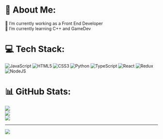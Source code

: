 # 💫 About Me:
🔭 I’m currently working as a Front End Developer<br>🌱 I’m currently learning C++ and GameDev


# 💻 Tech Stack:
![JavaScript](https://img.shields.io/badge/javascript-%23323330.svg?style=for-the-badge&logo=javascript&logoColor=%23F7DF1E) ![HTML5](https://img.shields.io/badge/html5-%23E34F26.svg?style=for-the-badge&logo=html5&logoColor=white) ![CSS3](https://img.shields.io/badge/css3-%231572B6.svg?style=for-the-badge&logo=css3&logoColor=white) ![Python](https://img.shields.io/badge/python-3670A0?style=for-the-badge&logo=python&logoColor=ffdd54) ![TypeScript](https://img.shields.io/badge/typescript-%23007ACC.svg?style=for-the-badge&logo=typescript&logoColor=white) ![React](https://img.shields.io/badge/react-%2320232a.svg?style=for-the-badge&logo=react&logoColor=%2361DAFB) ![Redux](https://img.shields.io/badge/redux-%23593d88.svg?style=for-the-badge&logo=redux&logoColor=white) ![NodeJS](https://img.shields.io/badge/node.js-6DA55F?style=for-the-badge&logo=node.js&logoColor=white)
# 📊 GitHub Stats:
![](https://github-readme-stats.vercel.app/api?username=Riptide-AI&theme=dark&hide_border=false&include_all_commits=false&count_private=false)<br/>
![](https://github-readme-streak-stats.herokuapp.com/?user=Riptide-AI&theme=dark&hide_border=false)<br/>
![](https://github-readme-stats.vercel.app/api/top-langs/?username=Riptide-AI&theme=dark&hide_border=false&include_all_commits=false&count_private=false&layout=compact)

---
[![](https://visitcount.itsvg.in/api?id=Riptide-AI&icon=1&color=8)](https://visitcount.itsvg.in)

<!-- Proudly created with GPRM ( https://gprm.itsvg.in ) -->
